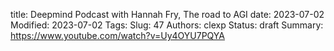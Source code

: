 title: Deepmind Podcast with Hannah Fry, The road to AGI
date: 2023-07-02
Modified: 2023-07-02
Tags: 
Slug: 47
Authors: clexp
Status: draft
Summary: 
https://www.youtube.com/watch?v=Uy4OYU7PQYA
